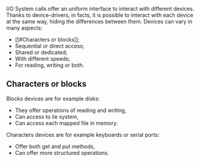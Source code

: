 I/O System calls offer an uniform interface to interact with different devices.
Thanks to device-drivers, in facts, it is possible to interact with each device at the same way, hiding the differences between them.
Devices can vary in many aspects:
- [[#Characters or blocks]];
- Sequential or direct access;
- Shared or dedicated;
- With different speeds;
- For reading, writing or both.

## Characters or blocks
Blocks devices are for example disks:
- They offer operations of reading and writing,
- Can access to ile system,
- Can access each mapped file in memory.

Characters devices are for example keyboards or serial ports:
- Offer both get and put methods,
- Can offer more structured operations.

